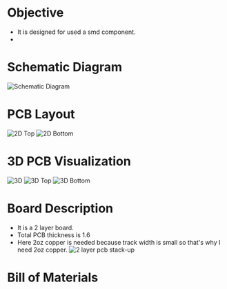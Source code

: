 # Objective
* It is designed for used a smd component.
* 


# Schematic Diagram
![Schematic Diagram](https://user-images.githubusercontent.com/40338644/118956839-982bf400-b97d-11eb-8d63-1d05a37e409d.JPG)

# PCB Layout
![2D Top](https://user-images.githubusercontent.com/40338644/118956876-9feb9880-b97d-11eb-98ce-1ffcd2aa8bcf.JPG)
![2D Bottom](https://user-images.githubusercontent.com/40338644/118956890-a2e68900-b97d-11eb-81a4-fd13ac720eed.JPG)

# 3D PCB Visualization
![3D](https://user-images.githubusercontent.com/40338644/118956919-aaa62d80-b97d-11eb-86e2-fde950948755.JPG)
![3D Top](https://user-images.githubusercontent.com/40338644/118956941-aed24b00-b97d-11eb-9d78-945a500345cc.JPG)
![3D Bottom](https://user-images.githubusercontent.com/40338644/118956952-b09c0e80-b97d-11eb-88b7-1a9cd4b3e592.JPG)

# Board Description
* It is a 2 layer board.
* Total PCB thickness is 1.6
* Here 2oz copper is needed because track width is small so that's why I need 2oz copper.
![2 layer pcb stack-up](https://user-images.githubusercontent.com/40338644/119019217-96345600-b9ba-11eb-8523-671bedafb4c1.png)


# Bill of Materials

